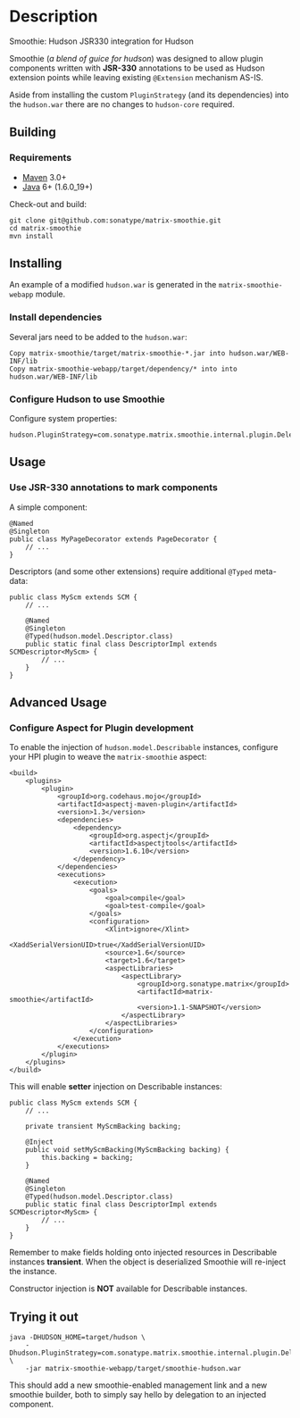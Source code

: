 # Description

Smoothie: Hudson JSR330 integration for Hudson

Smoothie (_a blend of guice for hudson_) was designed to allow plugin components written with **JSR-330** annotations
to be used as Hudson extension points while leaving existing `@Extension` mechanism AS-IS.

Aside from installing the custom `PluginStrategy` (and its dependencies) into the `hudson.war` 
there are no changes to `hudson-core` required.

## Building

### Requirements

* [Maven](http://maven.apache.org) 3.0+
* [Java](http://java.sun.com/) 6+ (1.6.0_19+)

Check-out and build:

    git clone git@github.com:sonatype/matrix-smoothie.git
    cd matrix-smoothie
    mvn install

## Installing

An example of a modified `hudson.war` is generated in the `matrix-smoothie-webapp` module.

### Install dependencies

Several jars need to be added to the `hudson.war`:

    Copy matrix-smoothie/target/matrix-smoothie-*.jar into hudson.war/WEB-INF/lib
    Copy matrix-smoothie-webapp/target/dependency/* into into hudson.war/WEB-INF/lib

### Configure Hudson to use Smoothie

Configure system properties:

    hudson.PluginStrategy=com.sonatype.matrix.smoothie.internal.plugin.DelegatingPluginStrategy

## Usage

### Use JSR-330 annotations to mark components

A simple component:

    @Named
    @Singleton
    public class MyPageDecorator extends PageDecorator {
        // ...
    }

Descriptors (and some other extensions) require additional `@Typed` meta-data:

    public class MyScm extends SCM {
        // ...

        @Named
        @Singleton
        @Typed(hudson.model.Descriptor.class)
        public static final class DescriptorImpl extends SCMDescriptor<MyScm> {
            // ...
        }
    }

## Advanced Usage

### Configure Aspect for Plugin development

To enable the injection of `hudson.model.Describable` instances,
configure your HPI plugin to weave the `matrix-smoothie` aspect:

    <build>
        <plugins>
            <plugin>
                <groupId>org.codehaus.mojo</groupId>
                <artifactId>aspectj-maven-plugin</artifactId>
                <version>1.3</version>
                <dependencies>
                    <dependency>
                        <groupId>org.aspectj</groupId>
                        <artifactId>aspectjtools</artifactId>
                        <version>1.6.10</version>
                    </dependency>
                </dependencies>
                <executions>
                    <execution>
                        <goals>
                            <goal>compile</goal>
                            <goal>test-compile</goal>
                        </goals>
                        <configuration>
                            <Xlint>ignore</Xlint>
                            <XaddSerialVersionUID>true</XaddSerialVersionUID>
                            <source>1.6</source>
                            <target>1.6</target>
                            <aspectLibraries>
                                <aspectLibrary>
                                    <groupId>org.sonatype.matrix</groupId>
                                    <artifactId>matrix-smoothie</artifactId>
                                    <version>1.1-SNAPSHOT</version>
                                </aspectLibrary>
                            </aspectLibraries>
                        </configuration>
                    </execution>
                </executions>
            </plugin>
        </plugins>
    </build>

This will enable **setter** injection on Describable instances:

    public class MyScm extends SCM {
        // ...
        
        private transient MyScmBacking backing;
        
        @Inject
        public void setMyScmBacking(MyScmBacking backing) {
            this.backing = backing;
        }
        
        @Named
        @Singleton
        @Typed(hudson.model.Descriptor.class)
        public static final class DescriptorImpl extends SCMDescriptor<MyScm> {
            // ...
        }
    }

Remember to make fields holding onto injected resources in Describable instances **transient**.
When the object is deserialized Smoothie will re-inject the instance.

Constructor injection is **NOT** available for Describable instances.

## Trying it out

    java -DHUDSON_HOME=target/hudson \
        -Dhudson.PluginStrategy=com.sonatype.matrix.smoothie.internal.plugin.DelegatingPluginStrategy \
        -jar matrix-smoothie-webapp/target/smoothie-hudson.war

This should add a new smoothie-enabled management link and a new smoothie builder, both to simply say hello
by delegation to an injected component.
